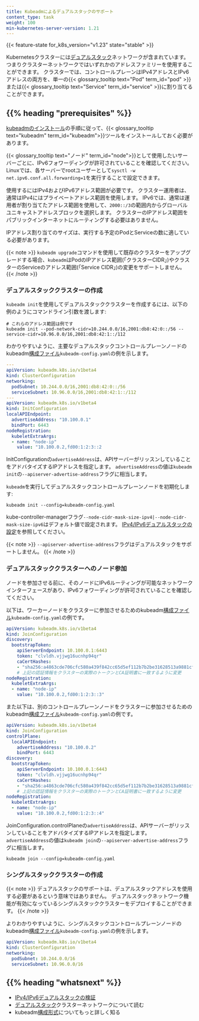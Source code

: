 ```yaml
---
title: Kubeadmによるデュアルスタックのサポート
content_type: task
weight: 100
min-kubernetes-server-version: 1.21
---
```


<!-- overview -->

{{< feature-state for_k8s_version="v1.23" state="stable" >}}

Kubernetesクラスターには[デュアルスタック](/ja/docs/concepts/services-networking/dual-stack/)ネットワークが含まれています。つまりクラスターネットワークではいずれかのアドレスファミリーを使用することができます。
クラスターでは、コントロールプレーンはIPv4アドレスとIPv6アドレスの両方を、単一の{{< glossary_tooltip text="Pod" term_id="pod" >}}または{{< glossary_tooltip text="Service" term_id="service" >}}に割り当てることができます。

<!-- body -->

## {{% heading "prerequisites" %}}

[kubeadmのインストール](/ja/docs/setup/production-environment/tools/kubeadm/install-kubeadm/)の手順に従って、{{< glossary_tooltip text="kubeadm" term_id="kubeadm">}}ツールをインストールしておく必要があります。

{{< glossary_tooltip text="ノード" term_id="node">}}として使用したいサーバーごとに、IPv6フォワーディングが許可されていることを確認してください。
Linuxでは、各サーバーでrootユーザーとして`sysctl -w net.ipv6.conf.all.forwarding=1`を実行することで設定できます。

使用するにはIPv4およびIPv6アドレス範囲が必要です。
クラスター運用者は、通常はIPv4にはプライベートアドレス範囲を使用します。
IPv6では、通常は運用者が割り当てたアドレス範囲を使用して、`2000::/3`の範囲内からグローバルユニキャストアドレスブロックを選択します。
クラスターのIPアドレス範囲をパブリックインターネットにルーティングする必要はありません。

IPアドレス割り当てのサイズは、実行する予定のPodとServiceの数に適している必要があります。

{{< note >}}
`kubeadm upgrade`コマンドを使用して既存のクラスターをアップグレードする場合、`kubeadm`はPodのIPアドレス範囲(「クラスターCIDR」)やクラスターのServiceのアドレス範囲(「Service CIDR」)の変更をサポートしません。
{{< /note >}}

### デュアルスタッククラスターの作成

`kubeadm init`を使用してデュアルスタッククラスターを作成するには、以下の例のようにコマンドライン引数を渡します:

```shell
# これらのアドレス範囲は例です
kubeadm init --pod-network-cidr=10.244.0.0/16,2001:db8:42:0::/56 --service-cidr=10.96.0.0/16,2001:db8:42:1::/112
```

わかりやすいように、主要なデュアルスタックコントロールプレーンノードのkubeadm[構成ファイル](/docs/reference/config-api/kubeadm-config.v1beta4/)`kubeadm-config.yaml`の例を示します。

```yaml
---
apiVersion: kubeadm.k8s.io/v1beta4
kind: ClusterConfiguration
networking:
  podSubnet: 10.244.0.0/16,2001:db8:42:0::/56
  serviceSubnet: 10.96.0.0/16,2001:db8:42:1::/112
---
apiVersion: kubeadm.k8s.io/v1beta4
kind: InitConfiguration
localAPIEndpoint:
  advertiseAddress: "10.100.0.1"
  bindPort: 6443
nodeRegistration:
  kubeletExtraArgs:
  - name: "node-ip"
    value: "10.100.0.2,fd00:1:2:3::2
```

InitConfigurationの`advertiseAddress`は、APIサーバーがリッスンしていることをアドバタイズするIPアドレスを指定します。
`advertiseAddress`の値は`kubeadm init`の`--apiserver-advertise-address`フラグに相当します。

`kubeadm`を実行してデュアルスタックコントロールプレーンノードを初期化します:

```shell
kubeadm init --config=kubeadm-config.yaml
```

kube-controller-managerフラグ`--node-cidr-mask-size-ipv4|--node-cidr-mask-size-ipv6`はデフォルト値で設定されます。
[IPv4/IPv6デュアルスタックの設定](/ja/docs/concepts/services-networking/dual-stack#configure-ipv4-ipv6-dual-stack)を参照してください。

{{< note >}}
`--apiserver-advertise-address`フラグはデュアルスタックをサポートしません。
{{< /note >}}

### デュアルスタッククラスターへのノード参加

ノードを参加させる前に、そのノードにIPv6ルーティングが可能なネットワークインターフェースがあり、IPv6フォワーディングが許可されていることを確認してください。

以下は、ワーカーノードをクラスターに参加させるためのkubeadm[構成ファイル](/docs/reference/config-api/kubeadm-config.v1beta4/)`kubeadm-config.yaml`の例です。

```yaml
apiVersion: kubeadm.k8s.io/v1beta4
kind: JoinConfiguration
discovery:
  bootstrapToken:
    apiServerEndpoint: 10.100.0.1:6443
    token: "clvldh.vjjwg16ucnhp94qr"
    caCertHashes:
    - "sha256:a4863cde706cfc580a439f842cc65d5ef112b7b2be31628513a9881cf0d9fe0e"
    # 上記の認証情報をクラスターの実際のトークンとCA証明書に一致するように変更
nodeRegistration:
  kubeletExtraArgs:
  - name: "node-ip"
    value: "10.100.0.2,fd00:1:2:3::3"
```

また以下は、別のコントロールプレーンノードをクラスターに参加させるためのkubeadm[構成ファイル](/docs/reference/config-api/kubeadm-config.v1beta4/)`kubeadm-config.yaml`の例です。


```yaml
apiVersion: kubeadm.k8s.io/v1beta4
kind: JoinConfiguration
controlPlane:
  localAPIEndpoint:
    advertiseAddress: "10.100.0.2"
    bindPort: 6443
discovery:
  bootstrapToken:
    apiServerEndpoint: 10.100.0.1:6443
    token: "clvldh.vjjwg16ucnhp94qr"
    caCertHashes:
    - "sha256:a4863cde706cfc580a439f842cc65d5ef112b7b2be31628513a9881cf0d9fe0e"
    # 上記の認証情報をクラスターの実際のトークンとCA証明書に一致するように変更
nodeRegistration:
  kubeletExtraArgs:
  - name: "node-ip"
    value: "10.100.0.2,fd00:1:2:3::4"

```

JoinConfiguration.controlPlaneの`advertiseAddress`は、APIサーバーがリッスンしていることをアドバタイズするIPアドレスを指定します。
`advertiseAddress`の値は`kubeadm join`の`--apiserver-advertise-address`フラグに相当します。

```shell
kubeadm join --config=kubeadm-config.yaml
```

### シングルスタッククラスターの作成

{{< note >}}
デュアルスタックのサポートは、デュアルスタックアドレスを使用する必要があるという意味ではありません。
デュアルスタックネットワーク機能が有効になっているシングルスタッククラスターをデプロイすることができます。
{{< /note >}}

よりわかりやすいように、シングルスタックコントロールプレーンノードのkubeadm[構成ファイル](/docs/reference/config-api/kubeadm-config.v1beta4/)`kubeadm-config.yaml`の例を示します。


```yaml
apiVersion: kubeadm.k8s.io/v1beta4
kind: ClusterConfiguration
networking:
  podSubnet: 10.244.0.0/16
  serviceSubnet: 10.96.0.0/16
```

## {{% heading "whatsnext" %}}

* [IPv4/IPv6デュアルスタックの検証](/ja/docs/tasks/network/validate-dual-stack)
* [デュアルスタック](/ja/docs/concepts/services-networking/dual-stack/)クラスターネットワークについて読む
* kubeadm[構成形式](/ja/docs/reference/config-api/kubeadm-config.v1beta3/)についてもっと詳しく知る
